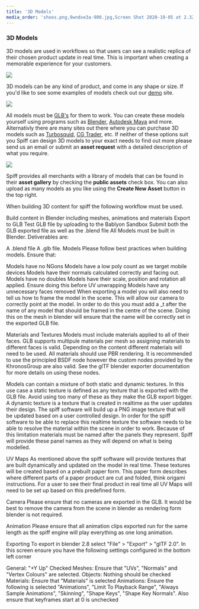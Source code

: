 ```yaml
---
title: '3D Models'
media_order: 'shoes.png,9wndxe3a-900.jpg,Screen Shot 2020-10-05 at 2.32.06 pm.png'
---
```


### 3D Models

3D models are used in workflows so that users can see a realistic replica of their chosen product update in real time. This is important when creating a memorable experience for your customers.

![](https://help.spiff.com.au/user/pages/04.Spiff-Concepts/06.Asset-Library/05.3d-models/shoes.png)

3D models can be any kind of product, and come in any shape or size. If you'd like to see some examples of models check out our [demo](https://demo.spiff3d.com/collections/demo-products) site.

![](https://help.spiff.com.au/user/pages/04.Spiff-Concepts/06.Asset-Library/05.3d-models/9wndxe3a-900.jpg)

All models must be [GLB's](https://docs.fileformat.com/3d/glb/) for them to work. You can create these models yourself using programs such as [Blender](https://www.blender.org/), [Autodesk Maya](https://www.autodesk.com.au/) and more. Alternativly there are many sites out there where you can purchase 3D models such as [Turbosquid](https://www.turbosquid.com/), [CG Trader](https://www.cgtrader.com/3d-models), etc. If neither of these options suit you Spiff can design 3D models to your exact needs to find out more please send us an email or submit an **asset request** with a detailed description of what you require.

![](https://help.spiff.com.au/user/pages/04.Spiff-Concepts/06.Asset-Library/05.3d-models/Screen%20Shot%202020-10-05%20at%202.32.06%20pm.png)

Spiff provides all merchants with a library of models that can be found in their **asset gallery** by checking the **public assets** check box. You can also upload as many models as you like using the **Create New Asset** button in the top right.



When building 3D content for spiff the following workflow must be used.

Build content in Blender including meshes, animations and materials
Export to GLB
Test GLB file by uploading to the Bablyon Sandbox
Submit both the GLB exported file as well as the .blend file
All Models must be built in Blender. Deliverables are:

A .blend file
A .glb file.
Models
Please follow best practices when building models. Ensure that:

Models have no NGons
Models have a low poly count as we target mobile devices
Models have their normals calculated correctly and facing out.
Models have no doubles
Models have their scale, position and rotation all applied. Ensure doing this before UV unwrapping
Models have any unnecessary faces removed
When exporting a model you will also need to tell us how to frame the model in the scene. This will allow our camera to correctly point at the model. In order to do this you must add a _t after the name of any model that should be framed in the centre of the scene. Doing this on the mesh in blender will ensure that the name will be correctly set in the exported GLB file.

Materials and Textures
Models must include materials applied to all of their faces. GLB supports multipule materials per mesh so assigning materials to different faces is valid. Depending on the content different materials will need to be used. All materials should use PBR rendering. It is recommended to use the principled BSDF node however the custom nodes provided by the KhronosGroup are also valid. See the glTF blender exporter documentation for more details on using these nodes.

Models can contain a mixture of both static and dynamic textures. In this use case a static texture is defined as any texture that is exported with the GLB file. Avoid using too many of these as they make the GLB export bigger. A dynamic texture is a texture that is created in realtime as the user updates their design. The spiff software will build up a PNG image texture that will be updated based on a user controlled design. In order for the spiff software to be able to replace this realtime texture the software needs to be able to resolve the material within the scene in order to work. Because of this limitation materials must be named after the panels they represent. Spiff will provide these panel names as they will depend on what is being modelled.

UV Maps
As mentioned above the spiff software will provide textures that are built dynamically and updated on the model in real time. These textures will be created based on a prebuilt paper form. This paper form describes where different parts of a paper product are cut and folded, think origami instructions. For a user to see their final product in real time all UV Maps will need to be set up based on this predefined form.

Camera
Please ensure that no cameras are exported in the GLB. It would be best to remove the camera from the scene in blender as rendering form blender is not required.

Animation
Please ensure that all animation clips exported run for the same length as the spiff engine will play everything as one long animation.

Exporting
To export in blender 2.8 select "File" > "Export" > "glTF 2.0". In this screen ensure you have the following settings configured in the bottom left corner

General: "+Y Up" Checked
Meshes: Ensure that "UVs", "Normals" and "Vertex Colours" are selected.
Objects: Nothing should be checked
Materials: Ensure that "Materials" is selected
Animations: Ensure the following is selected "Animations", "Limit To Playback Range", "Always Sample Animations", "Skinning", "Shape Keys", "Shape Key Normals". Also ensure that keyframes start at 0 is unchecked